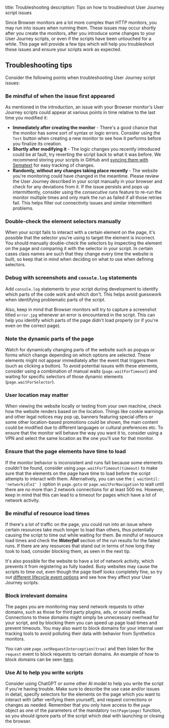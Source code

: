 title: Troubleshooting
description: Tips on how to troubleshoot User Journey script issues

Since Browser monitors are a lot more complex than HTTP monitors, you may run into issues when running them. These issues may occur shortly after you create the monitors, after you introduce some changes to your User Journey scripts, or even if the scripts have been untouched for a while. This page will provide a few tips which will help you troubleshoot these issues and ensure your scripts work as expected.



## Troubleshooting tips

Consider the following points when troubleshooting User Journey script issues:


### Be mindful of when the issue first appeared

As mentioned in the introduction, an issue with your Browser monitor's User Journey scripts could appear at various points in time relative to the last time you modified it:

- **Immediately after creating the monitor** - There's a good chance that the monitor has some sort of syntax or logic errors. Consider using the `Test` button when creating a new monitor to see how it performs before you finalize its creation.
- **Shortly after modifying it** - The logic changes you recently introduced could be at fault, try reverting the script back to what it was before. We recommend storing your scripts in GitHub and [syncing them with Sematext](./syncing-with-github.md) for easy tracking of changes.
- **Randomly, without any changes taking place recently** - The website you're monitoring could have changed in the meantime. Please review the User Journey described in your script manually in your browser and check for any deviations from it. If the issue persists and pops up intermittently, consider using the *consecutive runs* feature to re-run the monitor multiple times and only mark the run as failed if all those retries fail. This helps filter out connectivity issues and similar intermittent problems.


### Double-check the element selectors manually

When your script fails to interact with a certain element on the page, it's possible that the selector you're using to target the element is incorrect. You should manually double-check the selectors by inspecting the element on the page and comparing it with the selector in your script. In certain cases class names are such that they change every time the website is built, so keep that in mind when deciding on what to use when defining selectors.


### Debug with screenshots and `console.log` statements

Add `console.log` statements to your script during development to identify which parts of the code work and which don't. This helps avoid guesswork when identifying problematic parts of the script.

Also, keep in mind that Browser monitors will try to capture a screenshot titled `error.jpg` whenever an error is encountered in the script. This can help you identify which parts of the page didn't load properly (or if you're even on the correct page).


### Note the dynamic parts of the page

Watch for dynamically changing parts of the website such as popups or forms which change depending on which options are selected. These elements might not appear immediately after the event that triggers them (such as clicking a button). To avoid potential issues with these elements, consider using a combination of manual waits (`page.waitForTimeout`) and waiting for specific selectors of those dynamic elements (`page.waitForSelector`).


### User location may matter

When viewing the website locally or testing from your own machine, check how the website renders based on the location. Things like cookie warnings and other legal notices may pop up, banners featuring special offers or some other location-based promotions could be shown, the main content could be modified due to different languages or cultural preferences etc. To ensure that the monitor will behave the way you want it to, consider using a VPN and select the same location as the one you'll use for that monitor.


### Ensure that the page elements have time to load

If the monitor behavior is inconsistent and runs fail because some elements couldn't be found, consider using `page.waitForTimeout(timeout)` to make sure that the elements on the page have time to load before the script attempts to interact with them. Alternatively, you can use the `{ waitUntil: 'networkidle2' }` option in `page.goto` or `page.waitForNavigation` to wait until there are no more than 2 network connections for at least 500 ms. However, keep in mind that this can lead to a timeout for pages which have a lot of network activity.


### Be mindful of resource load times

If there's a lot of traffic on the page, you could run into an issue where certain resources take much longer to load than others, thus potentially causing the script to time out while waiting for them. Be mindful of resource load times and check the ***Waterfall*** section of the run results for the failed runs. If there are any resources that stand out in terms of how long they took to load, consider blocking them, as seen in the next tip.

It's also possible for the website to have a lot of network activity, which prevents it from registering as fully loaded. Busy websites may cause the scripts to time out, even though the page itself looks completely fine, so try out [different lifecycle event options](https://pptr.dev/api/puppeteer.puppeteerlifecycleevent) and see how they affect your User Journey scripts.


### Block irrelevant domains

The pages you are monitoring may send network requests to other domains, such as those for third party plugins, ads, or social media. Connections to these domains might simply be unnecessary overhead for your script, and by blocking them you can speed up page load times and prevent timeouts. You may also want to block domains for your internal user tracking tools to avoid polluting their data with behavior from Synthetics monitors.

You can use `page.setRequestInterception(true)` and then listen for the `request` event to block requests to certain domains. An example of how to block domains can be seen [here](../puppeteer-scripts/request-interception.js).


### Use AI to help you write scripts

Consider using ChatGPT or some other AI model to help you write the script if you're having trouble. Make sure to describe the use case and/or issues in detail, specify selectors for the elements on the page which you want to interact with (after verifying them yourself), and request corrections or changes as needed. Remember that you only have access to the `page` object as one of the parameters of the mandatory `testPage(page)` function, so you should ignore parts of the script which deal with launching or closing the browser.
